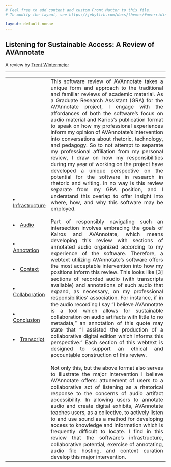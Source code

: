 ```yaml
---
# Feel free to add content and custom Front Matter to this file.
# To modify the layout, see https://jekyllrb.com/docs/themes/#overriding-theme-defaults

layout: default-nonav
---
```

<p align="center">
<h2>
Listening for Sustainable Access: A Review of AVAnnotate
</h2>

A review by <a href="https://www.trentwintermeier.com">Trent Wintermeier</a>
</p>

---

<head>
<link rel="stylesheet" type="text/css" href="style.css">
</head>

<p>
<table style="width:100%">
   <td> <td width="15%">
<li><a href="https://trentwintermeier.github.io/AVAnnotate-Kairos-Review/infrastructure">Infrastructure</a></li>
<br><br>
<li><a href="https://trentwintermeier.github.io/AVAnnotate-Kairos-Review/audio">Audio</a></li>
<br><br>
<li><a href="https://trentwintermeier.github.io/AVAnnotate-Kairos-Review/annotation">Annotation</a></li>
<br><br>
<li><a href="https://trentwintermeier.github.io/AVAnnotate-Kairos-Review/context">Context</a></li>
<br><br>
<li><a href="https://trentwintermeier.github.io/AVAnnotate-Kairos-Review/collaboration">Collaboration</a></li>
<br><br>
<li><a href="https://trentwintermeier.github.io/AVAnnotate-Kairos-Review/conclusion">Conclusion</a></li>
<br><br>
<li><a href="https://trentwintermeier.github.io/AVAnnotate-Kairos-Review/transcript">Transcript</a></li>
   </td>
    <td>
      <div style="text-align: justify">
     This software review of AVAnnotate takes a unique form and approach to the traditional and familiar reviews of academic material. As a Graduate Research Assistant (GRA) for the AVAnnotate project, I engage with the affordances of both the software’s focus on audio material and Karios’s publication format to speak on how my professional experiences inform my opinion of AVAnnotate’s intervention into conversations about rhetoric, technology, and pedagogy. So to not attempt to separate my professional affiliation from my personal review, I draw on how my responsibilities during my year of working on the project have developed a unique perspective on the potential for the software in research in rhetoric and writing. In no way is this review separate from my GRA position, and I understand this overlap to offer insight into where, how, and why this software may be employed.
<br><br>
Part of responsibly navigating such an intersection involves embracing the goals of Kairos and AVAnnotate, which means developing this review with sections of annotated audio organized according to my experience of the software. Therefore, a webtext utilizing AVAnnotate’s software offers the most acceptable intervention into how my positions inform this review. This looks like [3] sections of recorded audio (with transcripts available) and annotations of such audio that expand, as necessary, on my professional responsibilities’ association. For instance, if in the audio recording I say “I believe AVAnnotate is a tool which allows for sustainable collaboration on audio artifacts with little to no metadata,” an annotation of this quote may state that “I assisted the production of a collaborative digital edition which informs this perspective.” Each section of this webtext is designed to support an ethical and accountable construction of this review.
<br><br>
Not only this, but the above format also serves to illustrate the major intervention I believe AVAnnotate offers: attunement of users to a collaborative act of listening as a rhetorical response to the concerns of audio artifact accessibility. In allowing users to annotate audio and create digital exhibits, AVAnnotate teaches users, as a collective, to actively listen to and use sound as a method for developing access to knowledge and information which is frequently difficult to locate. I find in this review that the software’s infrastructure, collaborative potential, exercise of annotating, audio file hosting, and context curation develop this major intervention. 
      </div>
    </td>



